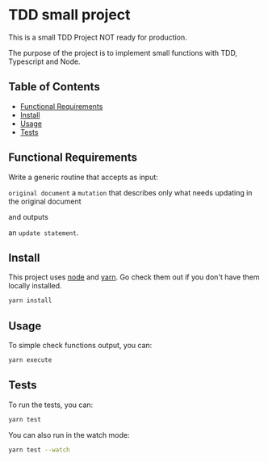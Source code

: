 # TDD small project

This is a small TDD Project NOT ready for production.

The purpose of the project is to implement small functions with TDD, Typescript and Node.

## Table of Contents

- [Functional Requirements](#functional-requirements)
- [Install](#install)
- [Usage](#usage)
- [Tests](#tests)

## Functional Requirements

Write a generic routine that accepts as input:

`original document`
a `mutation` that describes only what needs updating in the original document

and outputs

an `update statement`.

## Install

This project uses [node](http://nodejs.org) and [yarn](https://yarnpkg.com/). Go check them out if you don't have them locally installed.

```sh
yarn install
```

## Usage

To simple check functions output, you can:

```sh
yarn execute
```

## Tests

To run the tests, you can:

```sh
yarn test
```

You can also run in the watch mode:

```sh
yarn test --watch
```
